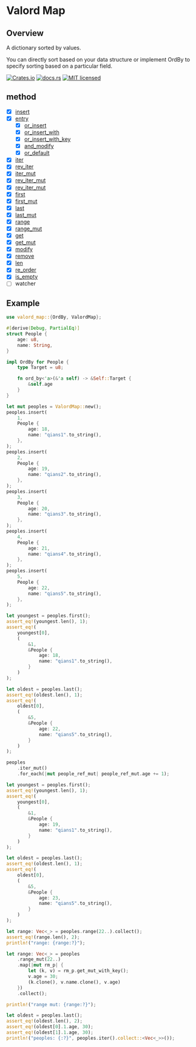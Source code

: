 # Valord Map

## Overview

A dictionary sorted by values.

You can directly sort based on your data structure or implement OrdBy to specify sorting based on a particular field.

[![Crates.io][crates-badge]][crates-url]
[![docs.rs][docs-badge]][docs-url]
[![MIT licensed][mit-badge]][mit-url]

[crates-badge]: https://img.shields.io/crates/v/valord_map.svg
[crates-url]: https://crates.io/crates/valord-map
[docs-badge]: https://img.shields.io/docsrs/valord-map/latest
[docs-url]: https://docs.rs/valord-map
[mit-badge]: https://img.shields.io/badge/license-MIT-blue.svg
[mit-url]: https://github.com/tediou5/valord-map/blob/master/LICENSE

## method

- [x] [insert](https://docs.rs/valord-map/latest/valord_map/struct.ValordMap.html#method.insert)
- [x] [entry](https://docs.rs/valord-map/latest/valord_map/struct.ValordMap.html#method.entry)
  - [x] [or_insert](https://docs.rs/valord-map/latest/valord_map/enum.Entry.html#method.or_insert)
  - [x] [or_insert_with](https://docs.rs/valord-map/latest/valord_map/enum.Entry.html#method.or_insert_with)
  - [x] [or_insert_with_key](https://docs.rs/valord-map/latest/valord_map/enum.Entry.html#method.or_insert_with_key)
  - [x] [and_modify](https://docs.rs/valord-map/latest/valord_map/enum.Entry.html#method.and_modify)
  - [x] [or_default](https://docs.rs/valord-map/latest/valord_map/enum.Entry.html#method.or_default)
- [x] [iter](https://docs.rs/valord-map/latest/valord_map/struct.ValordMap.html#method.iter)
- [x] [rev_iter](https://docs.rs/valord-map/latest/valord_map/struct.ValordMap.html#method.rev_iter)
- [x] [iter_mut](https://docs.rs/valord-map/latest/valord_map/struct.ValordMap.html#method.iter_mut)
- [x] [rev_iter_mut](https://docs.rs/valord-map/latest/valord_map/struct.ValordMap.html#method.rev_iter_mut)
- [x] [rev_iter_mut](https://docs.rs/valord-map/latest/valord_map/struct.ValordMap.html#method.rev_iter_mut)
- [x] [first](https://docs.rs/valord-map/latest/valord_map/struct.ValordMap.html#method.first)
- [x] [first_mut](https://docs.rs/valord-map/latest/valord_map/struct.ValordMap.html#method.first_mut)
- [x] [last](https://docs.rs/valord-map/latest/valord_map/struct.ValordMap.html#method.last)
- [x] [last_mut](https://docs.rs/valord-map/latest/valord_map/struct.ValordMap.html#method.last_mut)
- [x] [range](https://docs.rs/valord-map/latest/valord_map/struct.ValordMap.html#method.range)
- [x] [range_mut](https://docs.rs/valord-map/latest/valord_map/struct.ValordMap.html#method.range_mut)
- [x] [get](https://docs.rs/valord-map/latest/valord_map/struct.ValordMap.html#method.get)
- [x] [get_mut](https://docs.rs/valord-map/latest/valord_map/struct.ValordMap.html#method.get_mut)
- [x] [modify](https://docs.rs/valord-map/latest/valord_map/struct.ValordMap.html#method.modify)
- [x] [remove](https://docs.rs/valord-map/latest/valord_map/struct.ValordMap.html#method.remove)
- [x] [len](https://docs.rs/valord-map/latest/valord_map/struct.ValordMap.html#method.len)
- [x] [re_order](https://docs.rs/valord-map/latest/valord_map/struct.ValordMap.html#method.re_order)
- [x] [is_empty](https://docs.rs/valord-map/latest/valord_map/struct.ValordMap.html#method.is_empty)
- [ ] watcher

## Example

```rust
use valord_map::{OrdBy, ValordMap};

#[derive(Debug, PartialEq)]
struct People {
    age: u8,
    name: String,
}

impl OrdBy for People {
    type Target = u8;

    fn ord_by<'a>(&'a self) -> &Self::Target {
        &self.age
    }
}

let mut peoples = ValordMap::new();
peoples.insert(
    1,
    People {
        age: 18,
        name: "qians1".to_string(),
    },
);
peoples.insert(
    2,
    People {
        age: 19,
        name: "qians2".to_string(),
    },
);
peoples.insert(
    3,
    People {
        age: 20,
        name: "qians3".to_string(),
    },
);
peoples.insert(
    4,
    People {
        age: 21,
        name: "qians4".to_string(),
    },
);
peoples.insert(
    5,
    People {
        age: 22,
        name: "qians5".to_string(),
    },
);

let youngest = peoples.first();
assert_eq!(youngest.len(), 1);
assert_eq!(
    youngest[0],
    (
        &1,
        &People {
            age: 18,
            name: "qians1".to_string(),
        }
    )
);

let oldest = peoples.last();
assert_eq!(oldest.len(), 1);
assert_eq!(
    oldest[0],
    (
        &5,
        &People {
            age: 22,
            name: "qians5".to_string(),
        }
    )
);

peoples
    .iter_mut()
    .for_each(|mut people_ref_mut| people_ref_mut.age += 1);

let youngest = peoples.first();
assert_eq!(youngest.len(), 1);
assert_eq!(
    youngest[0],
    (
        &1,
        &People {
            age: 19,
            name: "qians1".to_string(),
        }
    )
);

let oldest = peoples.last();
assert_eq!(oldest.len(), 1);
assert_eq!(
    oldest[0],
    (
        &5,
        &People {
            age: 23,
            name: "qians5".to_string(),
        }
    )
);

let range: Vec<_> = peoples.range(22..).collect();
assert_eq!(range.len(), 2);
println!("range: {range:?}");

let range: Vec<_> = peoples
    .range_mut(22..)
    .map(|mut rm_p| {
        let (k, v) = rm_p.get_mut_with_key();
        v.age = 30;
        (k.clone(), v.name.clone(), v.age)
    })
    .collect();

println!("range mut: {range:?}");

let oldest = peoples.last();
assert_eq!(oldest.len(), 2);
assert_eq!(oldest[0].1.age, 30);
assert_eq!(oldest[1].1.age, 30);
println!("peoples: {:?}", peoples.iter().collect::<Vec<_>>());
```
